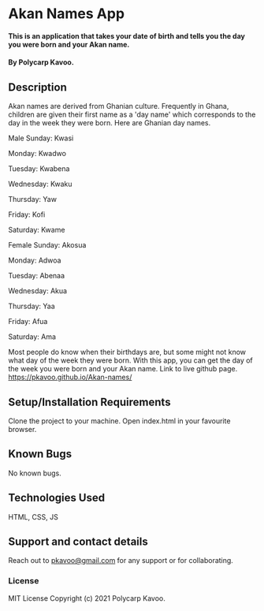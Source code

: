 # Akan Names App
#### This is an application that takes your date of birth and tells you the day you were born and your Akan name. 
#### By Polycarp Kavoo.
## Description
Akan names are derived from Ghanian culture. Frequently in Ghana, children are given their first name as a 'day name' which corresponds to the day in the week they were born. Here are Ghanian day names.

Male
Sunday: Kwasi

Monday: Kwadwo

Tuesday: Kwabena

Wednesday: Kwaku

Thursday:  Yaw

Friday: Kofi

Saturday: Kwame

Female
Sunday: Akosua

Monday: Adwoa

Tuesday: Abenaa

Wednesday: Akua

Thursday:  Yaa

Friday: Afua

Saturday: Ama

Most people do know when their birthdays are, but some might not know what day of the week they were born. With this app, you can get the day of the week you were born and your Akan name.
Link to live github page. 
https://pkavoo.github.io/Akan-names/
## Setup/Installation Requirements
Clone the project to your machine. Open index.html in your favourite browser.
## Known Bugs
No known bugs.
## Technologies Used
HTML, CSS, JS
## Support and contact details
Reach out to pkavoo@gmail.com for any support or for collaborating.
### License
MIT License
Copyright (c) 2021 Polycarp Kavoo.
  
